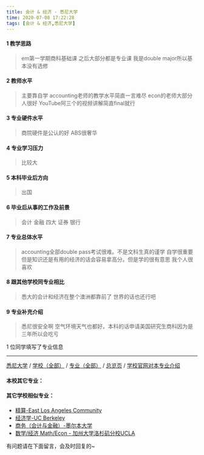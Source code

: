 ```yaml
---
title: 会计 & 经济 - 悉尼大学
time: 2020-07-08 17:22:28
tags: [会计 & 经济,悉尼大学]
---
```

#### 1 教学思路
> em第一学期商科基础课 之后大部分都是专业课 我是double major所以基本没有选修


#### 2 教师水平
> 主要靠自学 accounting老师的教学水平简直一言难尽 econ的老师大部分人很好 YouTube阿三个的视频讲解简直final就行


#### 3 专业硬件水平
> 商院硬件是公认的好 ABS很奢华


#### 4 专业学习压力
> 比较大


#### 5 本科毕业后方向
> 出国


#### 6 毕业后从事的工作及前景
> 会计 金融 四大 证券 银行


#### 7 专业总体水平
> accounting全部double pass考试很难。不是文科生真的谨学 自学很重要 但是知识还是有用的经济的话会容易拿高分。但是学的很有意思 我个人很喜欢


#### 8 跟其他学校同专业相比
> 悉大的会计和经济在整个澳洲都靠前了 世界的话也还行吧


#### 9 专业补充介绍
> 悉尼很安全啊 空气环境天气也都好。本科的话申请美国研究生商科因为是三年所以会吃亏

1 位同学填写了专业信息
***
[悉尼大学](https://univgo.github.io/2020/07/08/42b48ed22d8e) / [学校（全部）](https://univgo.github.io/2020/07/08/3efa6bcca419) / [专业（全部）](https://univgo.github.io/2020/07/08/2d4c6d3552c2) / [总览页](https://univgo.github.io/2020/07/08/445daeb4fa00) / [学校官网对本专业介绍]()
#### 本校其它专业：
 
#### 其它学校相似专业：
- [精算-East Los Angeles Community](https://univgo.github.io/2020/07/08/9160b4c65599) 
- [经济学-UC Berkeley](https://univgo.github.io/2020/07/08/6f5d585bf003) 
- [商务（会计与金融）-墨尔本大学](https://univgo.github.io/2020/07/08/10fd46cef5ce) 
- [数学/经济 Math/Econ - 加州大学洛杉矶分校UCLA](https://univgo.github.io/2020/07/08/0b98fde125dc) 


有问题请在下面留言，会及时回复的~
